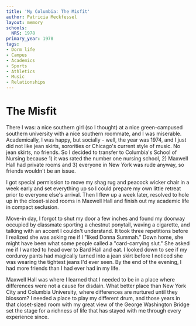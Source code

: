 ```yaml
---
title: 'My Columbia: The Misfit'
author: Patricia Meckfessel
layout: memory
schools:
  NRS: 1978
primary_year: 1978
tags:
- Dorm life
- Campus
- Academics
- Sports
- Athletics
- Music
- Relationships
---
```

# The Misfit

There I was: a nice southern girl (so I thought) at a nice green-campused southern university with a nice southern roommate, and I was miserable.  Academically, I was happy, but socially - well, the year was 1974, and I just did not like jean skirts, sororities or Chicago's current style of music. No jean skirts, no friends. So I decided to transfer to Columbia's School of Nursing because 1) it was rated the number one nursing school, 2) Maxwell Hall had private rooms and 3) everyone in New York was rude anyway, so friends wouldn't be an issue.

I got special permission to move my shag rug and peacock wicker chair in a week early and set everything up so I could prepare my own little retreat prior to everyone else's arrival. Then I flew up a week later, resolved to hole up in the closet-sized rooms in Maxwell Hall and finish out my academic life in compact seclusion.

Move-in day, I forgot to shut my door a few inches and found my doorway occupied by classmate sporting a chestnut ponytail, waving a cigarette, and talking with an accent I couldn't understand. It took three repetitions before I realized she was asking me if I "liked Donna Summah." Down home, she might have been what some people called a "card-carrying slut." She asked me if I wanted to head over to Bard Hall and eat. I looked down to see if my corduroy pants had magically turned into a jean skirt before I noticed she was wearing the tightest jeans I'd ever seen. By the end of the evening, I had more friends than I had ever had in my life.

Maxwell Hall was  where I learned that I needed to be in a place where differences were not a cause for disdain. What better place than New York City and Columbia University, where differences are nurtured until they blossom? I needed a place to play my different drum, and those years in that closet-sized room with my great view of the George Washington Bridge set the stage for a richness of life that has stayed with me through every experience since.
